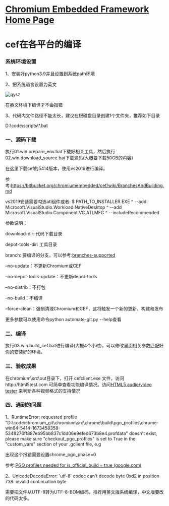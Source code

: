 [Chromium Embedded Framework Home Page](https://bitbucket.org/chromiumembedded/cef/wiki/Home)
====

# cef在各平台的编译

### 系统环境设置
1、安装好python3.9并且设置到系统path环境

2、把系统语言设置为英文

![qysz](https://github.com/sway913/cef_build/assets/9814915/1735e05f-469d-4e29-a831-95144cf555ef)


在英文环境下编译才不会报错

3、代码内文件路径不能太长，建议在根磁盘目录创建1个文件夹，推荐如下目录

D:\\code\\scripts\\*.bat

### 一、源码下载
执行01.win.prepare_env.bat下载好相关工具，然后执行02.win.download_source.bat下载源码(大概要下载50GB的内容)

在这里下载cef的5414版本，使用vs2019进行编译。

参考:https://bitbucket.org/chromiumembedded/cef/wiki/BranchesAndBuilding.md

vs2019安装需要勾选atl组件或者:
$ PATH_TO_INSTALLER.EXE ^
--add Microsoft.VisualStudio.Workload.NativeDesktop ^
--add Microsoft.VisualStudio.Component.VC.ATLMFC ^
--includeRecommended


参数说明：

download-dir: 代码下载目录

depot-tools-dir: 工具目录

branch: 要编译的分支，可以参考:[branches-supported](https://bitbucket.org/chromiumembedded/cef/wiki/BranchesAndBuilding.md#markdown-header-current-release-branches-supported)

–no-update：不更新Chromium或CEF

–no-depot-tools-update：不更新depot-tools

–no-distrib：不打包

–no-build：不编译

–force-clean：强制清理Chromium和CEF，这将触发一个新的更新、构建和发布

更多参数可以使用命令python automate-git.py --help查看


### 二、编译
执行03.win.build_cef.bat进行编译(大概4个小时)，可以修改里面相关参数匹配好你的安装好的环境。

### 三、验收成果
在chromium\src\out目录下，打开 cefclient.exe 文件，访问http://html5test.com 可简单查看功能编译情况。访问[HTML5 audio/video tester](https://tools.woolyss.com/html5-audio-video-tester) 来判断各种视频格式的支持情况

### 四、遇到的问题
1、RuntimeError: requested profile "D:\code\chromium_git\chromium\src\chrome\build\pgo_profiles\chrome-win64-5414-1673458358-5348276ff887eb95bb837c1dd06e9efed673b8e4.profdata" doesn't exist, please make sure "checkout_pgo_profiles" is set to True in the "custom_vars" section of your .gclient file, e.g

出现这个报错需要设置chrome_pgo_phase=0

参考:[PGO profiles needed for is_official_build = true (google.com)](https://groups.google.com/a/chromium.org/g/chromium-dev/c/-0t4s0RlmOI)

2、UnicodeDecodeError: 'utf-8' codec can't decode byte 0xd2 in position 738: invalid continuation byte

需要把文件从UTF-8转为UTF-8-BOM编码，推荐用英文版系统编译，中文版要改的代码太多。
